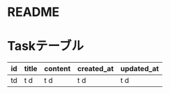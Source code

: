 # README

# Taskテーブル
| id | title | content | created_at | updated_at |
|----|-------|---------|------------|------------|
| td |  t d  |  t   d  |    t  d    |    t  d    |
